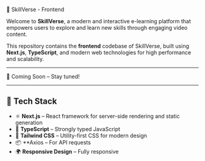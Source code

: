 🚀 SkillVerse - Frontend

Welcome to **SkillVerse**, a modern and interactive e-learning platform that empowers users to explore and learn new skills through engaging video content.

This repository contains the **frontend** codebase of SkillVerse, built using **Next.js**, **TypeScript**, and modern web technologies for high performance and scalability.

---

🚧 Coming Soon – Stay tuned!

---

## 🧰 Tech Stack

- ⚛️ **Next.js** – React framework for server-side rendering and static generation
- 🔷 **TypeScript** – Strongly typed JavaScript
- 💅 **Tailwind CSS** – Utility-first CSS for modern design
- 📦 **Axios – For API requests
- 🌍 **Responsive Design** – Fully responsive
